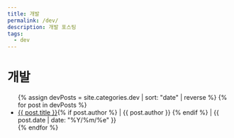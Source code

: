 ```yaml
---
title: 개발
permalink: /dev/
description: 개발 포스팅
tags:
  - dev
---
```


# 개발

<ul>
  {% assign devPosts = site.categories.dev | sort: "date" | reverse %}
  {% for post in devPosts %}
      <li>
        <a href="{{ post.url }}">{{ post.title }}</a>{% if post.author %} | {{ post.author }} {% endif %} | {{ post.date | date: "%Y/%m/%e" }}
      </li>    
  {% endfor %}
</ul>
